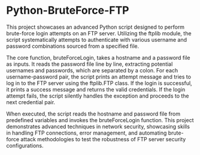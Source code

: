 # Python-BruteForce-FTP
This project showcases an advanced Python script designed to perform brute-force login attempts on an FTP server. Utilizing the ftplib module, the script systematically attempts to authenticate with various username and password combinations sourced from a specified file.

The core function, bruteForceLogin, takes a hostname and a password file as inputs. It reads the password file line by line, extracting potential usernames and passwords, which are separated by a colon. For each username-password pair, the script prints an attempt message and tries to log in to the FTP server using the ftplib.FTP class. If the login is successful, it prints a success message and returns the valid credentials. If the login attempt fails, the script silently handles the exception and proceeds to the next credential pair.

When executed, the script reads the hostname and password file from predefined variables and invokes the bruteForceLogin function. This project demonstrates advanced techniques in network security, showcasing skills in handling FTP connections, error management, and automating brute-force attack methodologies to test the robustness of FTP server security configurations.
